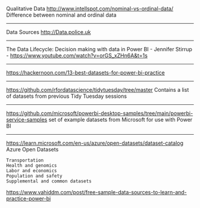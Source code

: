 Qualitative Data
http://www.intellspot.com/nominal-vs-ordinal-data/
Difference between nominal and ordinal data

---

Data Sources
http://Data.police.uk

---

The Data Lifecycle: Decision making with data in Power BI - Jennifer Stirrup - https://www.youtube.com/watch?v=orGS_xZHn6A&t=1s

---

https://hackernoon.com/13-best-datasets-for-power-bi-practice

---

https://github.com/rfordatascience/tidytuesday/tree/master
Contains a list of datasets from previous Tidy Tuesday sessions

---
https://github.com/microsoft/powerbi-desktop-samples/tree/main/powerbi-service-samples
set of example datasets from Microsoft for use with Power BI

---
https://learn.microsoft.com/en-us/azure/open-datasets/dataset-catalog
Azure Open Datasets

    Transportation
    Health and genomics
    Labor and economics
    Population and safety
    Supplemental and common datasets

https://www.vahiddm.com/post/free-sample-data-sources-to-learn-and-practice-power-bi